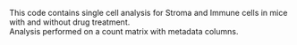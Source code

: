This code contains single cell analysis for Stroma and Immune cells in mice with and without drug treatment.  
Analysis performed on a count matrix with metadata columns.
